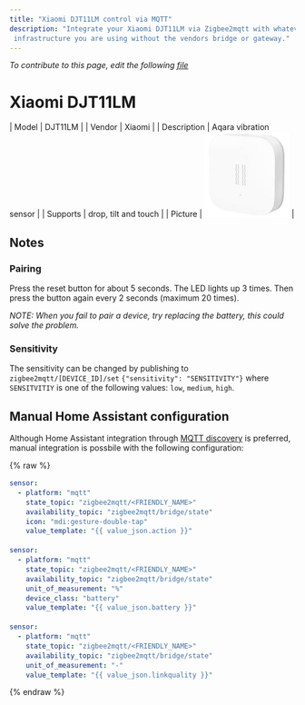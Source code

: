 ```yaml
---
title: "Xiaomi DJT11LM control via MQTT"
description: "Integrate your Xiaomi DJT11LM via Zigbee2mqtt with whatever smart home
 infrastructure you are using without the vendors bridge or gateway."
---
```


*To contribute to this page, edit the following
[file](https://github.com/Koenkk/zigbee2mqtt.io/blob/master/docs/devices/DJT11LM.md)*

# Xiaomi DJT11LM

| Model | DJT11LM  |
| Vendor  | Xiaomi  |
| Description | Aqara vibration sensor |
| Supports | drop, tilt and touch |
| Picture | ![Xiaomi DJT11LM](../images/devices/DJT11LM.jpg) |

## Notes


### Pairing
Press the reset button for about 5 seconds. The LED lights up 3 times.
Then press the button again every 2 seconds (maximum 20 times).

*NOTE: When you fail to pair a device, try replacing the battery, this could solve the problem.*


### Sensitivity
The sensitivity can be changed by publishing to `zigbee2mqtt/[DEVICE_ID]/set`
`{"sensitivity": "SENSITIVITY"}` where `SENSITVITIY` is one of the following
values: `low`, `medium`,  `high`.



## Manual Home Assistant configuration
Although Home Assistant integration through [MQTT discovery](../integration/home_assistant) is preferred,
manual integration is possbile with the following configuration:


{% raw %}
```yaml
sensor:
  - platform: "mqtt"
    state_topic: "zigbee2mqtt/<FRIENDLY_NAME>"
    availability_topic: "zigbee2mqtt/bridge/state"
    icon: "mdi:gesture-double-tap"
    value_template: "{{ value_json.action }}"

sensor:
  - platform: "mqtt"
    state_topic: "zigbee2mqtt/<FRIENDLY_NAME>"
    availability_topic: "zigbee2mqtt/bridge/state"
    unit_of_measurement: "%"
    device_class: "battery"
    value_template: "{{ value_json.battery }}"

sensor:
  - platform: "mqtt"
    state_topic: "zigbee2mqtt/<FRIENDLY_NAME>"
    availability_topic: "zigbee2mqtt/bridge/state"
    unit_of_measurement: "-"
    value_template: "{{ value_json.linkquality }}"
```
{% endraw %}


